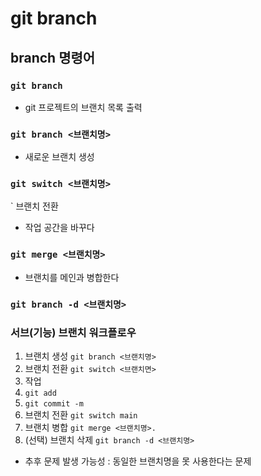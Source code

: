 # git branch

## branch 명령어

### `git branch`

- git 프로젝트의 브랜치 목록 출력

### `git branch <브랜치명>`

- 새로운 브랜치 생성

### `git switch <브랜치명>`

` 브랜치 전환

- 작업 공간을 바꾸다

### `git merge <브랜치명>`

- 브랜치를 메인과 병합한다

### `git branch -d <브랜치명>`

### 서브(기능) 브랜치 워크플로우

1. 브랜치 생성 `git branch <브랜치명>`
2. 브랜치 전환 `git switch <브랜치면>`
3. 작업
4. `git add`
5. `git commit -m`
6. 브랜치 전환 `git switch main`
7. 브랜치 병합 `git merge <브랜치명>.`
8. (선택) 브랜치 삭제 `git branch -d <브랜치명>`
  - 추후 문제 발생 가능성 : 동일한 브랜치명을 못 사용한다는 문제


